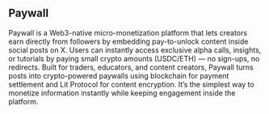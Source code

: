 
## Paywall
Paywall is a Web3-native micro-monetization platform that lets creators earn directly from followers by embedding pay-to-unlock content inside social posts on X. Users can instantly access exclusive alpha calls, insights, or tutorials by paying small crypto amounts (USDC/ETH) — no sign-ups, no redirects. Built for traders, educators, and content creators, Paywall turns posts into crypto-powered paywalls using blockchain for payment settlement and Lit Protocol for content encryption. It’s the simplest way to monetize information instantly while keeping engagement inside the platform.
